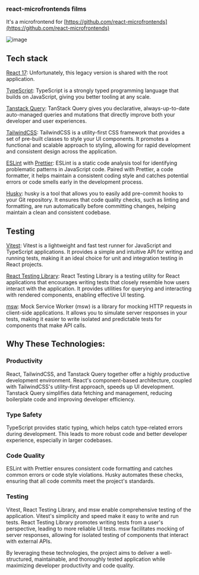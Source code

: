 ### react-microfrontends films
It's a microfrontend for [https://github.com/react-microfrontends](https://github.com/react-microfrontends)

![image](https://github.com/mdomarus/react-mf-films/assets/12214430/1c0edc01-9d88-40dc-9c5e-ba9fff85318b)

## Tech stack
[React 17](https://react.dev/): Unfortunately, this legacy version is shared with the root application.

[TypeScript](https://www.typescriptlang.org/): TypeScript is a strongly typed programming language that builds on JavaScript, giving you better tooling at any scale.

[Tanstack Query](https://tanstack.com/query/latest): TanStack Query gives you declarative, always-up-to-date auto-managed queries and mutations that directly improve both your developer and user experiences.

[TailwindCSS](https://tailwindcss.com/): TailwindCSS is a utility-first CSS framework that provides a set of pre-built classes to style your UI components. It promotes a functional and scalable approach to styling, allowing for rapid development and consistent design across the application.

[ESLint](https://eslint.org/) with [Prettier](https://prettier.io/): ESLint is a static code analysis tool for identifying problematic patterns in JavaScript code. Paired with Prettier, a code formatter, it helps maintain a consistent coding style and catches potential errors or code smells early in the development process.

[Husky](https://typicode.github.io/husky/): husky is a tool that allows you to easily add pre-commit hooks to your Git repository. It ensures that code quality checks, such as linting and formatting, are run automatically before committing changes, helping maintain a clean and consistent codebase.

## Testing
[Vitest](https://vitest.dev/): Vitest is a lightweight and fast test runner for JavaScript and TypeScript applications. It provides a simple and intuitive API for writing and running tests, making it an ideal choice for unit and integration testing in React projects. 

[React Testing Library](https://testing-library.com/): React Testing Library is a testing utility for React applications that encourages writing tests that closely resemble how users interact with the application. It provides utilities for querying and interacting with rendered components, enabling effective UI testing.

[msw](https://mswjs.io/): Mock Service Worker (msw) is a library for mocking HTTP requests in client-side applications. It allows you to simulate server responses in your tests, making it easier to write isolated and predictable tests for components that make API calls.

## Why These Technologies:
### Productivity
React, TailwindCSS, and Tanstack Query together offer a highly productive development environment. React's component-based architecture, coupled with TailwindCSS's utility-first approach, speeds up UI development. Tanstack Query simplifies data fetching and management, reducing boilerplate code and improving developer efficiency.

### Type Safety
TypeScript provides static typing, which helps catch type-related errors during development. This leads to more robust code and better developer experience, especially in larger codebases.

### Code Quality
ESLint with Prettier ensures consistent code formatting and catches common errors or code style violations. Husky automates these checks, ensuring that all code commits meet the project's standards.

### Testing
Vitest, React Testing Library, and msw enable comprehensive testing of the application. Vitest's simplicity and speed make it easy to write and run tests. React Testing Library promotes writing tests from a user's perspective, leading to more reliable UI tests. msw facilitates mocking of server responses, allowing for isolated testing of components that interact with external APIs.

By leveraging these technologies, the project aims to deliver a well-structured, maintainable, and thoroughly tested application while maximizing developer productivity and code quality.
